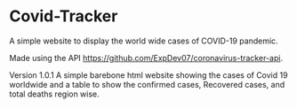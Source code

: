 # Covid-Tracker
A simple website to display the world wide cases of COVID-19 pandemic.

Made using the API https://github.com/ExpDev07/coronavirus-tracker-api.

Version 1.0.1
A simple barebone html website showing the cases of Covid 19 worldwide and a table to show the confirmed cases, Recovered cases, and total deaths region wise.

